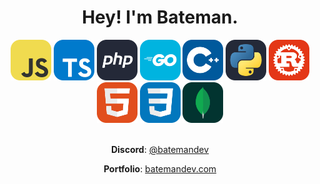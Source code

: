 <div align="center">

# Hey! I'm Bateman.
<img src="https://github.com/tandpfun/skill-icons/blob/main/icons/JavaScript.svg" height="65" />
<img src="https://github.com/tandpfun/skill-icons/blob/main/icons/TypeScript.svg" height="65" />
<img src="https://raw.githubusercontent.com/tandpfun/skill-icons/main/icons/PHP-Dark.svg" height="65" />
<img src="https://github.com/tandpfun/skill-icons/blob/main/icons/GoLang.svg" height="65"> 
<img src="https://github.com/tandpfun/skill-icons/blob/main/icons/CPP.svg" height="65">
<img src="https://github.com/tandpfun/skill-icons/blob/main/icons/Python-Dark.svg" height="65" />
<img src="https://github.com/tandpfun/skill-icons/blob/main/icons/Rust.svg" height="65"> 
<br>
<img src="https://github.com/tandpfun/skill-icons/blob/main/icons/HTML.svg" height="65" />
<img src="https://github.com/tandpfun/skill-icons/blob/main/icons/CSS.svg" height="65" />
<img src="https://github.com/tandpfun/skill-icons/blob/main/icons/MongoDB.svg" height="65"> 
<br>
<br>

**Discord**: [@batemandev](http://discord.com/users/1239965012047433779)

**Portfolio**: [batemandev.com](https://batemandev.com)
</div>
